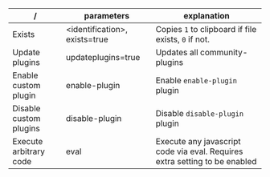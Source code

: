 
| /                      | parameters                     | explanation                                                                |
| ---------------------- | ------------------------------ | -------------------------------------------------------------------------- |
| Exists                 | <identification\>, exists=true | Copies `1` to clipboard if file exists, `0` if not.                        |
| Update plugins         | updateplugins=true             | Updates all community-plugins                                              |
| Enable custom plugin   | enable-plugin                  | Enable `enable-plugin` plugin                                              |
| Disable custom plugins | disable-plugin                 | Disable `disable-plugin` plugin                                            |
| Execute arbitrary code | eval                           | Execute any javascript code via eval. Requires extra setting to be enabled |

